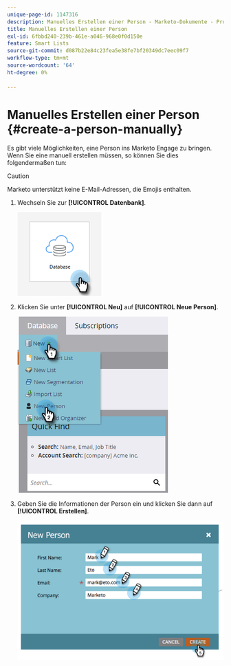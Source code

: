 ```yaml
---
unique-page-id: 1147316
description: Manuelles Erstellen einer Person - Marketo-Dokumente - Produktdokumentation
title: Manuelles Erstellen einer Person
exl-id: 6fbbd240-239b-461e-a046-968e0f0d150e
feature: Smart Lists
source-git-commit: d087b22e84c23fea5e38fe7bf20349dc7eec09f7
workflow-type: tm+mt
source-wordcount: '64'
ht-degree: 0%

---
```


# Manuelles Erstellen einer Person {#create-a-person-manually}

Es gibt viele Möglichkeiten, eine Person ins Marketo Engage zu bringen. Wenn Sie eine manuell erstellen müssen, so können Sie dies folgendermaßen tun:

>[!CAUTION]
>
>Marketo unterstützt keine E-Mail-Adressen, die Emojis enthalten.

1. Wechseln Sie zur **[!UICONTROL Datenbank]**.

   ![](assets/create-a-person-manually-1.png)

1. Klicken Sie unter **[!UICONTROL Neu]** auf **[!UICONTROL Neue Person]**.

   ![](assets/create-a-person-manually-2.png)

1. Geben Sie die Informationen der Person ein und klicken Sie dann auf **[!UICONTROL Erstellen]**.

   ![](assets/create-a-person-manually-3.png)
